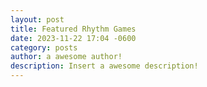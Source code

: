 ```yaml
---
layout: post
title: Featured Rhythm Games
date: 2023-11-22 17:04 -0600
category: posts
author: a awesome author!
description: Insert a awesome description!
---
```

